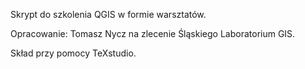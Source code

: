 Skrypt do szkolenia QGIS w formie warsztatów.

Opracowanie: Tomasz Nycz na zlecenie Śląskiego Laboratorium GIS.

Skład przy pomocy TeXstudio.
